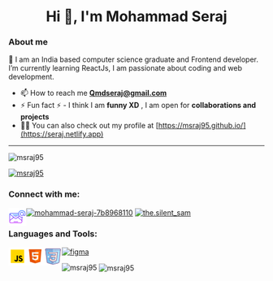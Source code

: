 <h1 align="center">Hi 👋, I'm Mohammad Seraj</h1>
<h3 align="left">About me</h3>
🌱 I am an India based computer science graduate and Frontend developer. I’m currently learning ReactJs, I am passionate about coding and web      development. 

<!-- - 💬 Ask me about **HTML, CSS, JavaScript** -->
- 📫 How to reach me **Qmdseraj@gmail.com**
- ⚡ Fun fact ⚡ -
    I think I am **funny XD** , I am open for **collaborations and projects**
- 👨‍💻 You can also check out my profile at [https://msraj95.github.io/](https://seraj.netlify.app)
<hr>
<p align="left"> <img src="https://komarev.com/ghpvc/?username=msraj95&label=Profile%20views&color=0e75b6&style=flat" alt="msraj95" /> </p>

<p align="left"> <a href="https://github.com/ryo-ma/github-profile-trophy"><img src="https://github-profile-trophy.vercel.app/?username=msraj95" alt="msraj95" /></a> </p>

<h3 align="left">Connect with me:</h3>
<p align="left">
<a href="https://linkedin.com/in/mohammad-seraj-7b8968110" target="blank"><img align="center" src="https://raw.githubusercontent.com/rahuldkjain/github-profile-readme-generator/master/src/images/icons/Social/linked-in-alt.svg" alt="mohammad-seraj-7b8968110" height="30" width="40" /></a>
<a href="https://instagram.com/the.silent_sam" target="blank"><img align="center" src="https://raw.githubusercontent.com/rahuldkjain/github-profile-readme-generator/master/src/images/icons/Social/instagram.svg" alt="the.silent_sam" height="30" width="40" /></a>
 <a href="mailto:Qmdseraj@gmail.com" target="_blank"><img align="left" alt="portfolio" width="35px" height="35px" src="https://github.com/vinita2000/profile/blob/master/git-img/email.png" /></a>
</p>

<h3 align="left">Languages and Tools:</h3>

<a href="https://developer.mozilla.org/en-US/docs/Web/JavaScript" target="_blank"><img align="left" alt="JS" width="35px" src="https://github.com/vinita2000/profile/blob/master/git-img/javascript.png" /></a> 
<a href="https://www.w3schools.com/html/" target="_blank"><img align="left" alt="HTML" width="35px" src="https://github.com/vinita2000/profile/blob/master/git-img/html.png" /></a>
 <a href="https://www.w3schools.com/css/" target="_blank"><img align="left" alt="CSS" width="35px" src="https://github.com/vinita2000/profile/blob/master/git-img/css.png" /></a>
  
 <a href="https://www.figma.com/" target="_blank"> <img src="https://www.vectorlogo.zone/logos/figma/figma-icon.svg" alt="figma" width="40" height="40"/> </a>
<!--   <a href="https://www.photoshop.com/en" target="_blank"> <img src="https://devicons.github.io/devicon/devicon.git/icons/photoshop/photoshop-plain.svg" alt="photoshop" width="40" height="40"/> </a>  -->
   </p>

<p><img align="left" src="https://github-readme-stats.vercel.app/api/top-langs?username=msraj95&show_icons=true&locale=en&layout=compact" alt="msraj95" /></p>
<p>&nbsp;<img align="center" src="https://github-readme-stats.vercel.app/api?username=msraj95&show_icons=true&locale=en" alt="msraj95" /></p>
